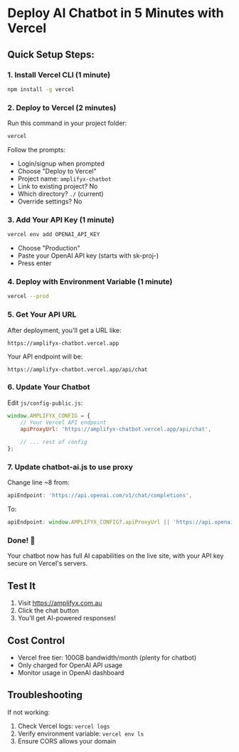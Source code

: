 # Deploy AI Chatbot in 5 Minutes with Vercel

## Quick Setup Steps:

### 1. Install Vercel CLI (1 minute)
```bash
npm install -g vercel
```

### 2. Deploy to Vercel (2 minutes)
Run this command in your project folder:
```bash
vercel
```

Follow the prompts:
- Login/signup when prompted
- Choose "Deploy to Vercel"
- Project name: `amplifyx-chatbot`
- Link to existing project? No
- Which directory? `./` (current)
- Override settings? No

### 3. Add Your API Key (1 minute)
```bash
vercel env add OPENAI_API_KEY
```
- Choose "Production"
- Paste your OpenAI API key (starts with sk-proj-)
- Press enter

### 4. Deploy with Environment Variable (1 minute)
```bash
vercel --prod
```

### 5. Get Your API URL
After deployment, you'll get a URL like:
```
https://amplifyx-chatbot.vercel.app
```

Your API endpoint will be:
```
https://amplifyx-chatbot.vercel.app/api/chat
```

### 6. Update Your Chatbot
Edit `js/config-public.js`:
```javascript
window.AMPLIFYX_CONFIG = {
    // Your Vercel API endpoint
    apiProxyUrl: 'https://amplifyx-chatbot.vercel.app/api/chat',
    
    // ... rest of config
};
```

### 7. Update chatbot-ai.js to use proxy
Change line ~8 from:
```javascript
apiEndpoint: 'https://api.openai.com/v1/chat/completions',
```
To:
```javascript
apiEndpoint: window.AMPLIFYX_CONFIG?.apiProxyUrl || 'https://api.openai.com/v1/chat/completions',
```

### Done! 🎉
Your chatbot now has full AI capabilities on the live site, with your API key secure on Vercel's servers.

## Test It
1. Visit https://amplifyx.com.au
2. Click the chat button
3. You'll get AI-powered responses!

## Cost Control
- Vercel free tier: 100GB bandwidth/month (plenty for chatbot)
- Only charged for OpenAI API usage
- Monitor usage in OpenAI dashboard

## Troubleshooting
If not working:
1. Check Vercel logs: `vercel logs`
2. Verify environment variable: `vercel env ls`
3. Ensure CORS allows your domain
